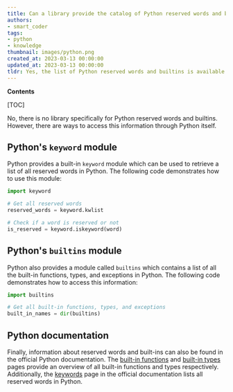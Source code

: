 ```yaml
---
title: Can a library provide the catalog of Python reserved words and built-ins?
authors:
- smart_coder
tags:
- python
- knowledge
thumbnail: images/python.png
created_at: 2023-03-13 00:00:00
updated_at: 2023-03-13 00:00:00
tldr: Yes, the list of Python reserved words and builtins is available in the `keyword` and `builtins` library respectively.
---
```


**Contents**

[TOC]

No, there is no library specifically for Python reserved words and builtins. However, there are ways to access this information through Python itself.

## Python's `keyword` module

Python provides a built-in `keyword` module which can be used to retrieve a list of all reserved words in Python. The following code demonstrates how to use this module:

```python
import keyword

# Get all reserved words
reserved_words = keyword.kwlist

# Check if a word is reserved or not
is_reserved = keyword.iskeyword(word)
```

## Python's `builtins` module

Python also provides a module called `builtins` which contains a list of all the built-in functions, types, and exceptions in Python. The following code demonstrates how to access this information:

```python
import builtins

# Get all built-in functions, types, and exceptions
built_in_names = dir(builtins)
```

## Python documentation

Finally, information about reserved words and built-ins can also be found in the official Python documentation. The [built-in functions](https://docs.python.org/3/library/functions.html) and [built-in types](https://docs.python.org/3/library/stdtypes.html) pages provide an overview of all built-in functions and types respectively. Additionally, the [keywords](https://docs.python.org/3/reference/lexical_analysis.html#keywords) page in the official documentation lists all reserved words in Python.
